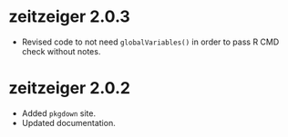 # zeitzeiger 2.0.3
* Revised code to not need `globalVariables()` in order to pass R CMD check without notes. 

# zeitzeiger 2.0.2
* Added `pkgdown` site.
* Updated documentation.
